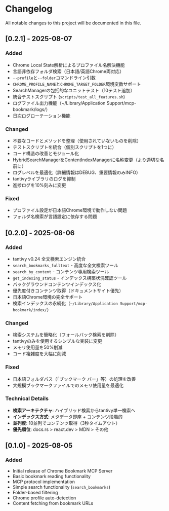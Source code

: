 # Changelog

All notable changes to this project will be documented in this file.

## [0.2.1] - 2025-08-07

### Added
- Chrome Local State解析によるプロファイル名解決機能
- 言語非依存フォルダ検索（日本語/英語Chrome両対応）
- `--profile`と`--folder`コマンドライン引数
- `CHROME_PROFILE_NAME`と`CHROME_TARGET_FOLDER`環境変数サポート
- SearchManagerの包括的なユニットテスト（10テスト追加）
- 統合テストスクリプト (`scripts/test_all_features.sh`)
- ログファイル出力機能（~/Library/Application Support/mcp-bookmark/logs/）
- 日次ログローテーション機能

### Changed
- 不要なコードとメソッドを整理（使用されていないものを削除）
- テストスクリプトを統合（個別スクリプトを1つに）
- コード構造の改善とモジュール化
- HybridSearchManagerをContentIndexManagerに名称変更（より適切な名前に）
- ログレベルを最適化（詳細情報はDEBUG、重要情報のみINFO）
- tantivyライブラリのログを抑制
- 進捗ログを10%刻みに変更

### Fixed
- プロファイル設定が日本語Chrome環境で動作しない問題
- フォルダ名検索が言語設定に依存する問題

## [0.2.0] - 2025-08-06

### Added
- tantivy v0.24 全文検索エンジン統合
- `search_bookmarks_fulltext` - 高度な全文検索ツール
- `search_by_content` - コンテンツ専用検索ツール
- `get_indexing_status` - インデックス構築状況確認ツール
- バックグラウンドコンテンツインデックス化
- 優先度付きコンテンツ取得（ドキュメントサイト優先）
- 日本語Chrome環境の完全サポート
- 検索インデックスの永続化（`~/Library/Application Support/mcp-bookmark/index/`）

### Changed
- 検索システムを簡略化（フォールバック検索を削除）
- tantivyのみを使用するシンプルな実装に変更
- メモリ使用量を50%削減
- コード複雑度を大幅に削減

### Fixed
- 日本語フォルダパス（「ブックマーク バー」等）の処理を改善
- 大規模ブックマークファイルでのメモリ使用量を最適化

### Technical Details
- **検索アーキテクチャ**: ハイブリッド検索からtantivy単一検索へ
- **インデックス方式**: メタデータ即座 + コンテンツ段階的
- **並列度**: 10並列でコンテンツ取得（3秒タイムアウト）
- **優先順位**: docs.rs > react.dev > MDN > その他

## [0.1.0] - 2025-08-05

### Added
- Initial release of Chrome Bookmark MCP Server
- Basic bookmark reading functionality
- MCP protocol implementation
- Simple search functionality (`search_bookmarks`)
- Folder-based filtering
- Chrome profile auto-detection
- Content fetching from bookmark URLs
